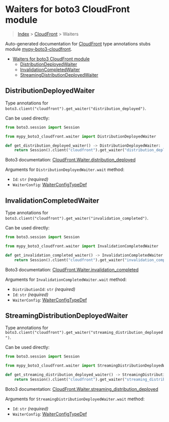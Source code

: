 <a id="waiters-for-boto3-cloudfront-module"></a>

# Waiters for boto3 CloudFront module

> [Index](..) > [CloudFront](.) > Waiters

Auto-generated documentation for
[CloudFront](https://boto3.amazonaws.com/v1/documentation/api/latest/reference/services/cloudfront.html#CloudFront)
type annotations stubs module
[mypy-boto3-cloudfront](https://pypi.org/project/mypy-boto3-cloudfront/).

- [Waiters for boto3 CloudFront module](#waiters-for-boto3-cloudfront-module)
  - [DistributionDeployedWaiter](#distributiondeployedwaiter)
  - [InvalidationCompletedWaiter](#invalidationcompletedwaiter)
  - [StreamingDistributionDeployedWaiter](#streamingdistributiondeployedwaiter)

<a id="distributiondeployedwaiter"></a>

## DistributionDeployedWaiter

Type annotations for
`boto3.client("cloudfront").get_waiter("distribution_deployed")`.

Can be used directly:

```python
from boto3.session import Session

from mypy_boto3_cloudfront.waiter import DistributionDeployedWaiter

def get_distribution_deployed_waiter() -> DistributionDeployedWaiter:
    return Session().client("cloudfront").get_waiter("distribution_deployed")
```

Boto3 documentation:
[CloudFront.Waiter.distribution_deployed](https://boto3.amazonaws.com/v1/documentation/api/latest/reference/services/cloudfront.html#CloudFront.Waiter.DistributionDeployed)

Arguments for `DistributionDeployedWaiter.wait` method:

- `Id`: `str` *(required)*
- `WaiterConfig`: [WaiterConfigTypeDef](./type_defs.md#waiterconfigtypedef)

<a id="invalidationcompletedwaiter"></a>

## InvalidationCompletedWaiter

Type annotations for
`boto3.client("cloudfront").get_waiter("invalidation_completed")`.

Can be used directly:

```python
from boto3.session import Session

from mypy_boto3_cloudfront.waiter import InvalidationCompletedWaiter

def get_invalidation_completed_waiter() -> InvalidationCompletedWaiter:
    return Session().client("cloudfront").get_waiter("invalidation_completed")
```

Boto3 documentation:
[CloudFront.Waiter.invalidation_completed](https://boto3.amazonaws.com/v1/documentation/api/latest/reference/services/cloudfront.html#CloudFront.Waiter.InvalidationCompleted)

Arguments for `InvalidationCompletedWaiter.wait` method:

- `DistributionId`: `str` *(required)*
- `Id`: `str` *(required)*
- `WaiterConfig`: [WaiterConfigTypeDef](./type_defs.md#waiterconfigtypedef)

<a id="streamingdistributiondeployedwaiter"></a>

## StreamingDistributionDeployedWaiter

Type annotations for
`boto3.client("cloudfront").get_waiter("streaming_distribution_deployed")`.

Can be used directly:

```python
from boto3.session import Session

from mypy_boto3_cloudfront.waiter import StreamingDistributionDeployedWaiter

def get_streaming_distribution_deployed_waiter() -> StreamingDistributionDeployedWaiter:
    return Session().client("cloudfront").get_waiter("streaming_distribution_deployed")
```

Boto3 documentation:
[CloudFront.Waiter.streaming_distribution_deployed](https://boto3.amazonaws.com/v1/documentation/api/latest/reference/services/cloudfront.html#CloudFront.Waiter.StreamingDistributionDeployed)

Arguments for `StreamingDistributionDeployedWaiter.wait` method:

- `Id`: `str` *(required)*
- `WaiterConfig`: [WaiterConfigTypeDef](./type_defs.md#waiterconfigtypedef)
